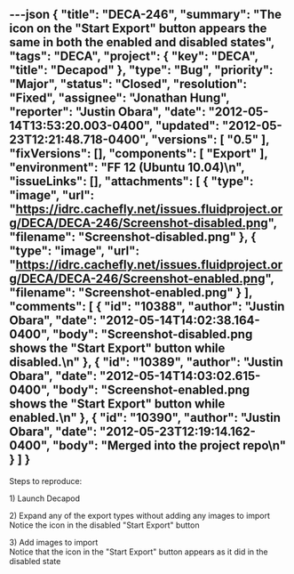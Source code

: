 ---json
{
  "title": "DECA-246",
  "summary": "The icon on the \"Start Export\" button appears the same in both the enabled and disabled states",
  "tags": "DECA",
  "project": {
    "key": "DECA",
    "title": "Decapod"
  },
  "type": "Bug",
  "priority": "Major",
  "status": "Closed",
  "resolution": "Fixed",
  "assignee": "Jonathan Hung",
  "reporter": "Justin Obara",
  "date": "2012-05-14T13:53:20.003-0400",
  "updated": "2012-05-23T12:21:48.718-0400",
  "versions": [
    "0.5"
  ],
  "fixVersions": [],
  "components": [
    "Export"
  ],
  "environment": "FF 12 (Ubuntu 10.04)\n",
  "issueLinks": [],
  "attachments": [
    {
      "type": "image",
      "url": "https://idrc.cachefly.net/issues.fluidproject.org/DECA/DECA-246/Screenshot-disabled.png",
      "filename": "Screenshot-disabled.png"
    },
    {
      "type": "image",
      "url": "https://idrc.cachefly.net/issues.fluidproject.org/DECA/DECA-246/Screenshot-enabled.png",
      "filename": "Screenshot-enabled.png"
    }
  ],
  "comments": [
    {
      "id": "10388",
      "author": "Justin Obara",
      "date": "2012-05-14T14:02:38.164-0400",
      "body": "Screenshot-disabled.png shows the \"Start Export\" button while disabled.\n"
    },
    {
      "id": "10389",
      "author": "Justin Obara",
      "date": "2012-05-14T14:03:02.615-0400",
      "body": "Screenshot-enabled.png shows the \"Start Export\" button while enabled.\n"
    },
    {
      "id": "10390",
      "author": "Justin Obara",
      "date": "2012-05-23T12:19:14.162-0400",
      "body": "Merged into the project repo\n"
    }
  ]
}
---
Steps to reproduce:

1\) Launch Decapod

2\) Expand any of the export types without adding any images to import\
Notice the icon in the disabled "Start Export" button

3\) Add images to import\
Notice that the icon in the "Start Export" button appears as it did in the disabled state

        